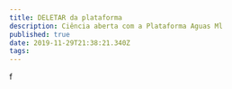 ```yaml
---
title: DELETAR da plataforma
description: Ciência aberta com a Plataforma Aguas Ml
published: true
date: 2019-11-29T21:38:21.340Z
tags: 
---
```


f